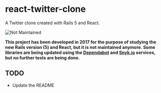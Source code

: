 # react-twitter-clone

A Twitter clone created with Rails 5 and React.

![Not Maintained](https://img.shields.io/badge/Maintenance%20Level-Not%20Maintained-yellow.svg)

**This project has been developed in 2017 for the purpose of studying the new Rails version (5) and React, but it is not maintained anymore. Some libraries are being updated using the [Dependabot](https://dependabot.com/) and [Snyk.io](https://snyk.io/) services, but no further tests are being done.**


## TODO
- Update the README
